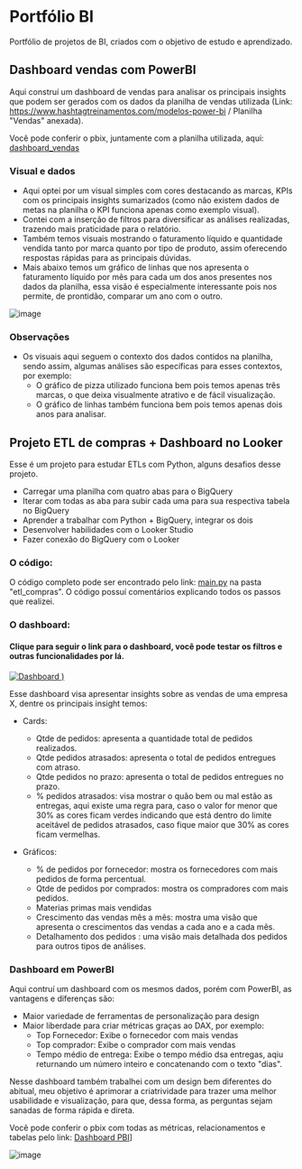 # Portfólio BI 
Portfólio de projetos de BI, criados com o objetivo de estudo e aprendizado. 

## Dashboard vendas com PowerBI
Aqui construí um dashboard de vendas para analisar os principais insights que podem ser gerados com os dados da planilha de vendas utilizada (Link: https://www.hashtagtreinamentos.com/modelos-power-bi / Planilha "Vendas" anexada).

Você pode conferir o pbix, juntamente com a planilha utilizada, aqui: [dashboard_vendas](https://github.com/Caiquesgoulart/portfolio-bi/tree/main/dashboard_vendas)

### Visual e dados
- Aqui optei por um visual simples com cores destacando as marcas, KPIs com os principais insights sumarizados (como não existem dados de metas na planilha o KPI funciona apenas como exemplo visual). 
- Contei com a inserção de filtros para diversificar as análises realizadas, trazendo mais praticidade para o relatório. 
- Também temos visuais mostrando o faturamento líquido e quantidade vendida tanto por marca quanto por tipo de produto, assim oferecendo respostas rápidas para as principais dúvidas. 
- Mais abaixo temos um gráfico de linhas que nos apresenta o faturamento líquido por mês para cada um dos anos presentes nos dados da planilha, essa visão é especialmente interessante pois nos permite, de prontidão, comparar um ano com o outro. 

![image](https://github.com/Caiquesgoulart/portfolio-bi/assets/70335792/38bdb351-d1ff-4cce-982b-07cbdb1ca805)

### Observações 
- Os visuais aqui seguem o contexto dos dados contidos na planilha, sendo assim, algumas análises são específicas para esses contextos, por exemplo:
  - O gráfico de pizza utilizado funciona bem pois temos apenas três marcas, o que deixa visualmente atrativo e de fácil visualização.
  - O gráfico de linhas também funciona bem pois temos apenas dois anos para analisar.
 

## Projeto ETL de compras + Dashboard no Looker
Esse é um projeto para estudar ETLs com Python, alguns desafios desse projeto.

- Carregar uma planilha com quatro abas para o BigQuery
- Iterar com todas as aba para subir cada uma para sua respectiva tabela no BigQuery
- Aprender a trabalhar com Python + BigQuery, integrar os dois
- Desenvolver habilidades com o Looker Studio
- Fazer conexão do BigQuery com o Looker

### O código: 
O código completo pode ser encontrado pelo link: [main.py](https://github.com/Caiquesgoulart/portfolio-bi/blob/main/etl_compras/main.py) na pasta "etl_compras". O código possuí comentários explicando todos os passos que realizei. 

### O dashboard: 

#### Clique para seguir o link para o dashboard, você pode testar os filtros e outras funcionalidades por lá.
[![Dashboard](https://github.com/Caiquesgoulart/portfolio-bi/assets/70335792/1f220a93-00da-4952-9822-ca04ee5b1e18)
)](https://lookerstudio.google.com/s/iclcIvS9is4)


Esse dashboard visa apresentar insights sobre as vendas de uma empresa X, dentre os principais insight temos: 
- Cards:
  - Qtde de pedidos: apresenta a quantidade total de pedidos realizados.
  - Qtde pedidos atrasados: apresenta o total de pedidos entregues com atraso.
  - Qtde pedidos no prazo: apresenta o total de pedidos entregues no prazo.
  - % pedidos atrasados: visa mostrar o quão bem ou mal estão as entregas, aqui existe uma regra para, caso o valor for menor que 30% as cores ficam verdes indicando que está dentro do limite aceitável de pedidos atrasados, caso fique maior que 30% as cores ficam vermelhas.
 
- Gráficos:
    - % de pedidos por fornecedor: mostra os fornecedores com mais pedidos de forma percentual.
    - Qtde de pedidos por comprados: mostra os compradores com mais pedidos.
    - Materias primas mais vendidas
    - Crescimento das vendas mês a mês: mostra uma visão que apresenta o crescimentos das vendas a cada ano e a cada mês.
    - Detalhamento dos pedidos : uma visão mais detalhada dos pedidos para outros tipos de análises.

 ### Dashboard em PowerBI 
 Aqui contruí um dashboard com os mesmos dados, porém com PowerBI, as vantagens e diferenças são: 
 - Maior variedade de ferramentas de personalização para design
 - Maior liberdade para criar métricas graças ao DAX, por exemplo:
    - Top Fornecedor: Exibe o fornecedor com mais vendas
    - Top comprador: Exibe o comprador com mais vendas
    - Tempo médio de entrega: Exibe o tempo médio dsa entregas, aqiu returnando um número inteiro e concatenando com o texto "dias".

Nesse dashboard também trabalhei com um design bem diferentes do abitual, meu objetivo é aprimorar a criatrividade para trazer uma melhor usabilidade e visualização, para que, dessa forma, as perguntas sejam sanadas de forma rápida e direta. 

Você pode conferir o pbix com todas as métricas, relacionamentos e tabelas pelo link: [Dashboard PBI](https://github.com/Caiquesgoulart/portfolio-bi/tree/main/etl_compras/dashboard)]

![image](https://github.com/Caiquesgoulart/portfolio-bi/assets/70335792/c197d555-944d-4bba-840f-8d1088ad3a02)







